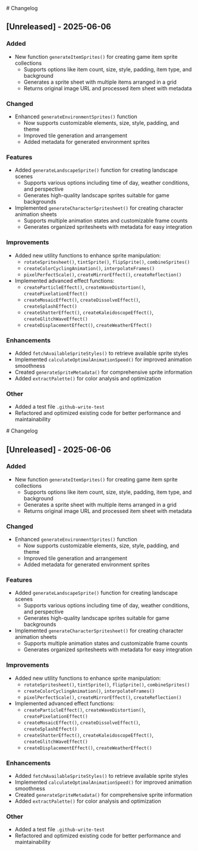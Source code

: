 <response>
# Changelog

## [Unreleased] - 2025-06-06

### Added
- New function `generateItemSprites()` for creating game item sprite collections
  - Supports options like item count, size, style, padding, item type, and background
  - Generates a sprite sheet with multiple items arranged in a grid
  - Returns original image URL and processed item sheet with metadata

### Changed
- Enhanced `generateEnvironmentSprites()` function
  - Now supports customizable elements, size, style, padding, and theme
  - Improved tile generation and arrangement
  - Added metadata for generated environment sprites

### Features
- Added `generateLandscapeSprite()` function for creating landscape scenes
  - Supports various options including time of day, weather conditions, and perspective
  - Generates high-quality landscape sprites suitable for game backgrounds
- Implemented `generateCharacterSpritesheet()` for creating character animation sheets
  - Supports multiple animation states and customizable frame counts
  - Generates organized spritesheets with metadata for easy integration

### Improvements
- Added new utility functions to enhance sprite manipulation:
  - `rotateSpritesheet()`, `tintSprite()`, `flipSprite()`, `combineSprites()`
  - `createColorCyclingAnimation()`, `interpolateFrames()`
  - `pixelPerfectScale()`, `createMirrorEffect()`, `createReflection()`
- Implemented advanced effect functions:
  - `createParticleEffect()`, `createWaveDistortion()`, `createPixelationEffect()`
  - `createMosaicEffect()`, `createDissolveEffect()`, `createSplashEffect()`
  - `createShatterEffect()`, `createKaleidoscopeEffect()`, `createGlitchWaveEffect()`
  - `createDisplacementEffect()`, `createWeatherEffect()`

### Enhancements
- Added `fetchAvailableSpriteStyles()` to retrieve available sprite styles
- Implemented `calculateOptimalAnimationSpeed()` for improved animation smoothness
- Created `generateSpriteMetadata()` for comprehensive sprite information
- Added `extractPalette()` for color analysis and optimization

### Other
- Added a test file `.github-write-test`
- Refactored and optimized existing code for better performance and maintainability

</response># Changelog

## [Unreleased] - 2025-06-06

### Added
- New function `generateItemSprites()` for creating game item sprite collections
  - Supports options like item count, size, style, padding, item type, and background
  - Generates a sprite sheet with multiple items arranged in a grid
  - Returns original image URL and processed item sheet with metadata

### Changed
- Enhanced `generateEnvironmentSprites()` function
  - Now supports customizable elements, size, style, padding, and theme
  - Improved tile generation and arrangement
  - Added metadata for generated environment sprites

### Features
- Added `generateLandscapeSprite()` function for creating landscape scenes
  - Supports various options including time of day, weather conditions, and perspective
  - Generates high-quality landscape sprites suitable for game backgrounds
- Implemented `generateCharacterSpritesheet()` for creating character animation sheets
  - Supports multiple animation states and customizable frame counts
  - Generates organized spritesheets with metadata for easy integration

### Improvements
- Added new utility functions to enhance sprite manipulation:
  - `rotateSpritesheet()`, `tintSprite()`, `flipSprite()`, `combineSprites()`
  - `createColorCyclingAnimation()`, `interpolateFrames()`
  - `pixelPerfectScale()`, `createMirrorEffect()`, `createReflection()`
- Implemented advanced effect functions:
  - `createParticleEffect()`, `createWaveDistortion()`, `createPixelationEffect()`
  - `createMosaicEffect()`, `createDissolveEffect()`, `createSplashEffect()`
  - `createShatterEffect()`, `createKaleidoscopeEffect()`, `createGlitchWaveEffect()`
  - `createDisplacementEffect()`, `createWeatherEffect()`

### Enhancements
- Added `fetchAvailableSpriteStyles()` to retrieve available sprite styles
- Implemented `calculateOptimalAnimationSpeed()` for improved animation smoothness
- Created `generateSpriteMetadata()` for comprehensive sprite information
- Added `extractPalette()` for color analysis and optimization

### Other
- Added a test file `.github-write-test`
- Refactored and optimized existing code for better performance and maintainability